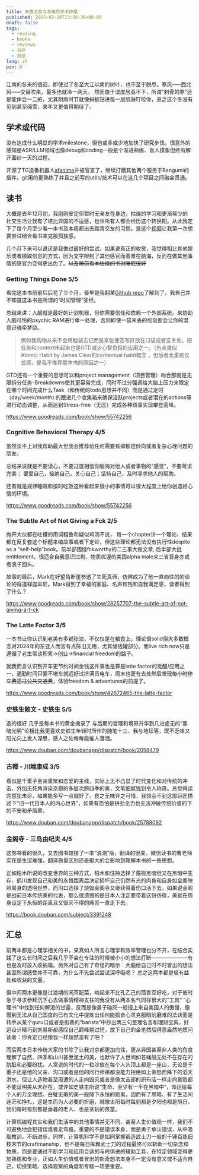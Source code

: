 ```yaml
---
title: 未雪之章与渐暖的学术钟摆
published: 2025-02-28T13:50:36+08:00
draft: false
tags:
  - reading
  - books
  - reviews
  - 书评
  - 总结
lang: zh
pin: 0
---
```


江南的冬来的很迟，即使过了冬至大江以南的树叶，也不至于脱尽。寒风─—西北风─—交替吹来，最多也就冷一两天。
然而由于湿度居高不下，所谓“刺骨的寒”还是能体会一二的，尤其阴雨时节就像蚂蚁钻进每一层肌肤叮咬你，总之这个冬没有见到甚至绵雪，来年又更值得期待了。

## 学术或代码

没有达成什么明显的学术milestone，但也或多或少地加快了研究步伐。很意外的感知是ASR/LLM领域也像debug和coding一般是个渐进熟练、盲人摸象但终有解开面纱一天的过程。

开源了TG追番机器人[afanime](https://github.com/flynncao/afanime)并被官宣了，继续打磨其他两个服务于Bangumi的插件。git用的更熟练了并且之前写的utils/技术可以在这几个项目之间融会贯通。

## 读书

大概是去年12月初，我刚刚安定但暂时无亲友在身边，枯燥的学习和更渐稀少的社交生活让我有了堪比异国的不适感，也许所有人都会经历这个转换期。从此我定下了每个月至少看一本书及本周都出去踏青交友的习惯。是这个[视频](https://www.bilibili.com/video/BV1UMqZYVEMU/?share_source=copy_web&vd_source=d3c13cb2671cffe2293bcbff7c2f26d2
)让我第一次想要尝试结合看书来克服孤独感。

几个月下来可以说这是我做过最好的尝试。如果说真正的收货，我觉得相比其他娱乐或者摄取信息的方式，因为文字限制了其他感官而着重在脑海，反而在做其他事情的感官力变得更出色了。~~以及睡前看本枯燥的书对睡眠很好~~

### Getting Things Done 5/5

看完这本书前前后后花了三个月，最早是我翻某[Github repo](https://github.com/ShoroukAziz/notion-potion)了解到了，我自己并不知道这本书是所谓的“时间管理”圣经。

总结来讲：人脑就是最好的计划机器，但你需要信任和依赖一个外部系统。来协助人脑可怜的psychic RAM进行单一处理，否则即使一袋未丢的垃圾都会让你的潜意识魂牵梦绕。

> 例如我购物从来不会用脑袋去记而是拿张便签写好放在口袋或者玄关处，把任务和context串起来也是GTD减少心智负担的应用之一。（有点类似Atomic Habit by James Clear的contextual habit概念 ，但后者太重视仪式感，是我不推荐那本书的原因之一）

GTD还有一个重要的思想可以和project management（项目管理）吻合那就是无限拆分任务-Breakdowns使其更容易完成，同时不过分强调给大脑上压力来限定在哪个时间完成什么Task（和传统的todo思想并不同）而是通过定时（day/week/month) 的跟进几个收集箱来确保活跃projects或者潜在的actions等进行动态调整，从而达到Stress-free（无压）完成各种琐事实现攀登高峰。

https://www.goodreads.com/book/show/55742256

### Cognitive Behavioral Therapy 4/5

虽然谈不上对我帮助最大但我会推荐给任何需要有抑郁症倾向或者复杂心理问题的朋友。

总结来说就是不要读心，不要过度相信你脑海对他人或者事物的“感觉”，不要苛求完美； 要爱自己，接纳自己，关心自己；坚持自己，及时寻求他人的帮助。

还有就是规律睡眠和按时吃饭这种看起来很小的事情可以很大程度上给你创造好心情的环境。

https://www.goodreads.com/book/show/55742256

### The Subtle Art of Not Giving a Fck 2/5

抛开大伙都在吐槽的用词粗鲁和疑似鸡汤不说，
每一个chapter讲一个理论、结果都在反复套这个标题来编故事或者下定论，但这些理论都无法没有执行性despite as a “self-help”book。前半部围绕fckworthy的二三事大做文章, 后半部大批entitlement。很适合自我意识过剩、物质优渥的美国alpha male来三省吾身亦或者浪子回头。

故事的最后，Mark在好望角断崖参透了生死真谛，仿佛成为了他一直向往的的谈论的得道释迦牟尼。Mark得到了幸福的家庭、名声和钱和自我满足感，读者得到了什么？

https://www.goodreads.com/book/show/28257707-the-subtle-art-of-not-giving-a-f-ck

### The Latte Factor 3/5

一本书让你认识到老美有多铺张浪，不仅仅是在粮食上。理论很solid但大多数概念对2024年的东亚人而言有点陈旧无用，尤其储钱罐部分。而live rich now只是遵循了老生常谈积累->创业->financial freedom的路子。

就我而言认识到开车更节约时间金钱这件事也是算是latte factor的觉醒/应用之一，通勤时间只要不堵车就远好过挤满员电车，周末也更有去处~~然后发现每小时停车费高过公共交通费~~，体验freedom & adventures的前提了。

https://www.goodreads.com/book/show/42672465-the-latte-factor

### 史铁生散文 - 史铁生 5/5

选的很好 几乎是每本书的黄金摘录了
与后期的哲理和境界升华到几进虚无的“黑暗光明”论相比我更喜欢史铁生年轻时所作的随笔十三、我与地坛等，既不乏味又阳光向上发人深思，感人之处每每能催人落泪。

https://www.douban.com/doubanapp/dispatch/book/2058479

### 古都  - 川端康成 3/5

看似是千重子至亲重聚和恋爱的主线，实际上无不凸显了时代变化和对传统的冲击，外加无死角渲染京都的多层次跨四季的美，文笔细腻独到令人称奇。总觉得读完意犹未尽，如果能多写一点就好了。食之无味弃之可惜，我领会不到这部巨匠描述下“旧一代日本人的内心世界”，如果有恐怕是拼劲全力也无法冲破传统价值的下的不安和矛盾罢。

https://www.douban.com/doubanapp/dispatch/book/25788092

### 金阁寺 - 三岛由纪夫 4/5

这部书看的很久，又去图书馆接了一本“浪潮”版，翻译的很美。微信读书的曹老师实在是生涩难懂，翻译质量区别还是挺大的会影响到理解本书的一些思想。

正如柏木所说的改变世界的三种方式，柏木和住持选择了蔑视黑暗但又在黑暗中生存，鹤川发现自己和美的永恒距离后决定损坏自己仍然有光的肉身和自身如金阁映照周身的透明世界，而沟口选择了烧毁金阁寺又继续带着伤口活下去。如果说金阁是战前日本传统美的代表，那么很遗憾的是日本人注定要带着这份彷徨，美就在周身设定下永恒的距离且又毁灭不得的痛苦一直走下去。

https://book.douban.com/subject/3391248

## 汇总

前两本都是心理学相关的书，果真如人所言心理学和效率管理也分不开，在结合实践了这么长时间之后我几乎不会在专注的时候被小小的想法打断———————有也是及时放入收纳箱。另外对自己有了奇怪的暗示：大脑给自己时不时冒出的想法甚至所谓感受并不可靠，为什么不先尝试尝试深呼吸呢？ 总之这两本都是极有益处和收获的文墨。

但中间两本更像是过渡期的闲茶配菜，啃起来不比孔乙己的茴香豆好吃，对于彼时急于寻求参拜沉下心去做事情精神支柱的我没有从两本名气同样很大的”工具“ “心理书”中找到任何解渴的甘露，反而是像鼻子碰灰一般撞上来自美国人的傲慢，傲慢到无法从自己国度的已有文化中提炼出任何能振奋心灵克服眼前磨难的法诀而是转手从某个guru口或者是街巷的“barista”中抄出两三句至理名言和理财宝典，好运设计精巧到刘易斯都感叹自己巅峰期过短，放下自己的金笔然后得意盎然地质问读者：你肯定已经像我一样超然富有了吧？

而后两本日本传统大家的书除了让我对京都更加向往，更从异国甚至非人类的角度理解了自然、四季和山川甚至泥土的美，也默许了人世间如苍蝇般无处不在存在的肮脏和必要纷扰。人常说的时代的一粒沙放在每个人头顶上都是一座山，无论是千重子还是他的父亲、沟口或者是他的同行师弟都没能力拒绝如上帝怒而降下的滔天洪水，但让人造物甚至周遭的人走向毁灭或者是像太吉郎的织布店一样走向衰败都不能证明美从未存在，或许如史铁生所说“生命、至少有一半在黑暗中”，命运给每个人的万全理想、白璧无瑕的美一般降下永恒的距离，因而有了黑暗、有了生活间迷茫和挣扎，这是生而为人必要的折磨，就像太阳每时每刻都是夕阳也都是旭日，我们每时每刻都是垂暮的老人、也是贪玩的孩童。

计算机编程其实和我们生活中的其他事情并无不同、甚至人生价值观一样，我们不可避免地会犯错误或者走弯路。重要的不是错误本身，而是勇于承认错误，从中吸取教训，不断进步。同样，计算机科学不是如同掌握锻造武士刀一般的千锤百炼细枝末节的craftmanship，也不是每日挥舞武士刀的过程最终可以斩断一切杂念和物质，而是要通过不断学习和应用合适的与时俱进的辅助工具，在特定领域变得更加熟练和专业，正如人生价值或者冒出的新奇想法本身不一定没有意义或不适合自己，切换策略、选择观察的角度和专精一项更重要。
